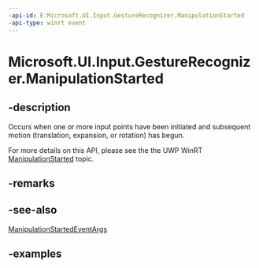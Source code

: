 ```yaml
---
-api-id: E:Microsoft.UI.Input.GestureRecognizer.ManipulationStarted
-api-type: winrt event
---
```


# Microsoft.UI.Input.GestureRecognizer.ManipulationStarted

<!--
public event Windows.Foundation.TypedEventHandler<Microsoft.UI.Input.GestureRecognizer,Microsoft.UI.Input.ManipulationStartedEventArgs> ManipulationStarted;
-->

## -description

Occurs when one or more input points have been initiated and subsequent motion (translation, expansion, or rotation) has begun.

For more details on this API, please see the the UWP WinRT [ManipulationStarted](/uwp/api/windows.ui.input.gesturerecognizer.manipulationstarted) topic.

## -remarks

## -see-also

[ManipulationStartedEventArgs](manipulationstartedeventargs.md)

## -examples
